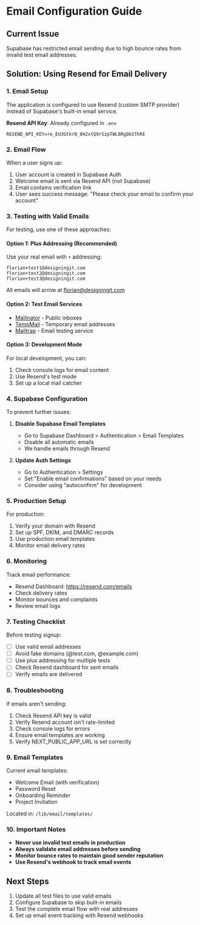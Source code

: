 # Email Configuration Guide

## Current Issue
Supabase has restricted email sending due to high bounce rates from invalid test email addresses.

## Solution: Using Resend for Email Delivery

### 1. Email Setup
The application is configured to use Resend (custom SMTP provider) instead of Supabase's built-in email service.

**Resend API Key**: Already configured in `.env`
```
RESEND_API_KEY=re_EU3GtkrD_8H2xtQ9rSzpTWL8RgQkSThRE
```

### 2. Email Flow
When a user signs up:
1. User account is created in Supabase Auth
2. Welcome email is sent via Resend API (not Supabase)
3. Email contains verification link
4. User sees success message: "Please check your email to confirm your account"

### 3. Testing with Valid Emails

For testing, use one of these approaches:

#### Option 1: Plus Addressing (Recommended)
Use your real email with `+` addressing:
```
florian+test1@designingit.com
florian+test2@designingit.com
florian+test3@designingit.com
```
All emails will arrive at florian@designingit.com

#### Option 2: Test Email Services
- [Mailinator](https://www.mailinator.com/) - Public inboxes
- [TempMail](https://temp-mail.org/) - Temporary email addresses
- [Mailtrap](https://mailtrap.io/) - Email testing service

#### Option 3: Development Mode
For local development, you can:
1. Check console logs for email content
2. Use Resend's test mode
3. Set up a local mail catcher

### 4. Supabase Configuration

To prevent further issues:

1. **Disable Supabase Email Templates**
   - Go to Supabase Dashboard > Authentication > Email Templates
   - Disable all automatic emails
   - We handle emails through Resend

2. **Update Auth Settings**
   - Go to Authentication > Settings
   - Set "Enable email confirmations" based on your needs
   - Consider using "autoconfirm" for development

### 5. Production Setup

For production:
1. Verify your domain with Resend
2. Set up SPF, DKIM, and DMARC records
3. Use production email templates
4. Monitor email delivery rates

### 6. Monitoring

Track email performance:
- Resend Dashboard: https://resend.com/emails
- Check delivery rates
- Monitor bounces and complaints
- Review email logs

### 7. Testing Checklist

Before testing signup:
- [ ] Use valid email addresses
- [ ] Avoid fake domains (@test.com, @example.com)
- [ ] Use plus addressing for multiple tests
- [ ] Check Resend dashboard for sent emails
- [ ] Verify emails are delivered

### 8. Troubleshooting

If emails aren't sending:
1. Check Resend API key is valid
2. Verify Resend account isn't rate-limited
3. Check console logs for errors
4. Ensure email templates are working
5. Verify NEXT_PUBLIC_APP_URL is set correctly

### 9. Email Templates

Current email templates:
- Welcome Email (with verification)
- Password Reset
- Onboarding Reminder
- Project Invitation

Located in: `/lib/email/templates/`

### 10. Important Notes

- **Never use invalid test emails in production**
- **Always validate email addresses before sending**
- **Monitor bounce rates to maintain good sender reputation**
- **Use Resend's webhook to track email events**

## Next Steps

1. Update all test files to use valid emails
2. Configure Supabase to skip built-in emails
3. Test the complete email flow with real addresses
4. Set up email event tracking with Resend webhooks